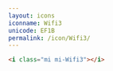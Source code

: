 ```yaml
---
layout: icons
iconname: Wifi3
unicode: EF1B
permalink: /icon/Wifi3/
---
```


``` html
<i class="mi mi-Wifi3"></i>
```
